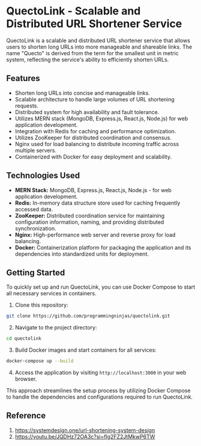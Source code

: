 # QuectoLink - Scalable and Distributed URL Shortener Service

QuectoLink is a scalable and distributed URL shortener service that allows users to shorten long URLs into more manageable and shareable links. The name "Quecto" is derived from the term for the smallest unit in metric system, reflecting the service's ability to efficiently shorten URLs.

## Features

- Shorten long URLs into concise and manageable links.
- Scalable architecture to handle large volumes of URL shortening requests.
- Distributed system for high availability and fault tolerance.
- Utilizes MERN stack (MongoDB, Express.js, React.js, Node.js) for web application development.
- Integration with Redis for caching and performance optimization.
- Utilizes ZooKeeper for distributed coordination and consensus.
- Nginx used for load balancing to distribute incoming traffic across multiple servers.
- Containerized with Docker for easy deployment and scalability.

## Technologies Used

- **MERN Stack:** MongoDB, Express.js, React.js, Node.js - for web application development.
- **Redis:** In-memory data structure store used for caching frequently accessed data.
- **ZooKeeper:** Distributed coordination service for maintaining configuration information, naming, and providing distributed synchronization.
- **Nginx:** High-performance web server and reverse proxy for load balancing.
- **Docker:** Containerization platform for packaging the application and its dependencies into standardized units for deployment.

## Getting Started

To quickly set up and run QuectoLink, you can use Docker Compose to start all necessary services in containers.

1. Clone this repository:

```bash
git clone https://github.com/programmingninjas/quectolink.git
```


2. Navigate to the project directory:

```bash
cd quectolink
```
3. Build Docker images and start containers for all services:
```bash
docker-compose up --build
```
4. Access the application by visiting `http://localhost:3000` in your web browser.

This approach streamlines the setup process by utilizing Docker Compose to handle the dependencies and configurations required to run QuectoLink.

## Reference
1. https://systemdesign.one/url-shortening-system-design
2. https://youtu.be/JQDHz72OA3c?si=flg2FZ2JtMkwP6TW
